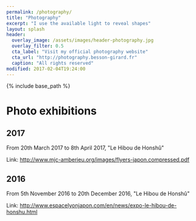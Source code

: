 ```yaml
---
permalink: /photography/
title: "Photography"
excerpt: "I use the available light to reveal shapes"
layout: splash
header:
  overlay_image: /assets/images/header-photography.jpg
  overlay_filter: 0.5
  cta_label: "Visit my official photography website"
  cta_url: "http://photography.besson-girard.fr"
  caption: "All rights reserved"
modified: 2017-02-04T19:24:00
---
```


{% include base_path %}

# Photo exhibitions

## 2017

From 20th March 2017 to 8th April 2017, "Le Hibou de Honshû"

Link: http://www.mjc-amberieu.org/images/flyers-japon.compressed.pdf

## 2016

From 5th November 2016 to 20th December 2016, "Le Hibou de Honshû"

Link: http://www.espacelyonjapon.com/en/news/expo-le-hibou-de-honshu.html
